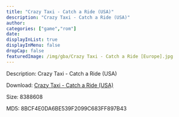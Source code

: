 ```yaml
---
title: "Crazy Taxi - Catch a Ride (USA)"
description: "Crazy Taxi - Catch a Ride (USA)"
author: 
categories: ["game","rom"]
date: 
displayInList: true
displayInMenu: false
dropCap: false
featuredImage: /img/gba/Crazy Taxi - Catch a Ride [Europe].jpg
---
```


Description: Crazy Taxi - Catch a Ride (USA)

Download: <a style="text-decoration:underline;" href="https://mega.nz/#!LfYwTQBB!p2nG4j8BtVfdaP2aCEDNEnwgcW6oKmt1d43n5Fg9GSc" target = "_blank" rel = "nofollow" > Crazy Taxi - Catch a Ride (USA)</a>

Size: 8388608

MD5: 8BCF4E0DA6BE539F2099C683FF897B43

